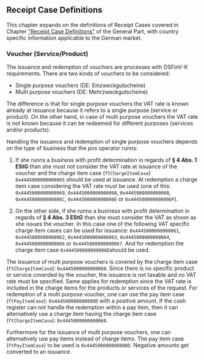## Receipt Case Definitions

This chapter expands on the definitions of Receipt Cases covered in Chapter ["Receipt Case Definitions"](../../general/receipt-case-definitions/receipt-case-definitions.md) of the General Part, with country specific information applicable to the German market.

### Voucher (Service/Product)

The issuance and redemption of vouchers are processes with DSFinV-K requirements. There are two kinds of vouchers to be considered:

- Single purpose vouchers (DE: Einzweckgutscheine)
- Multi purpose vouchers (DE: Mehrzweckgutscheine)

The difference is that for single purpose vouchers the VAT rate is known already at issuance because it refers to a single purpose (service or product). On the other hand, in case of multi purpose vouchers the VAT rate is not known because it can be redeemed for different purposes (services and/or products).

Handling the issuance and redemption of single purpose vouchers depends on the type of business that the pos operator runns:

1. If she runns a business with profit determination in regards of **§ 4 Abs. 1 EStG** than she must not consider the VAT rate at issuance of the voucher and the charge item case (`ftChargeItemCase`) `0x4445000000000065` should be used at issuance. At redemption a charge item case considering the VAT rate must be used (one of this: `0x4445000000000069`, `0x444500000000006A`, `0x444500000000006B`, `0x444500000000006C`, `0x444500000000006E` or `0x444500000000006F`). 

2. On the other side, if she runns a business with profit determination in regards of **§ 4 Abs. 3 EStG** than she must consider the VAT as shoon as she issues the voucher. In this case one of the following VAT specific charge item cases can be used for issuance: `0x4445000000000061`, `0x4445000000000062`, `0x4445000000000063`, `0x4445000000000064`, `0x4445000000000066` or `0x4445000000000067`. And for redemption the charge item case `0x444500000000006D`should be used.

The issuance of multi purpose vouchers is covered by the charge item case (`ftChargeItemCase`): `0x4445000000000060`. Since there is no specific product or service coverded by the voucher, the issuance is not taxable and no VAT rate must be specified. Same applies for redemption since the VAT rate is included in the charge items for the products or services of the request. For redemption of a multi purpose voucher, one can use the pay item case (`ftPayItemCase`): `0x444500000000000D` with a positive amount. If the cash register can not handle the redemption within a pay item, then it can alternatively use a charge item having the charge item case (`ftChargeItemCase`): `0x4445000000000068`. 

Furthermore for the issuance of multi purpose vouchers, one can alternatively use pay items instead of charge items. The pay item case (`ftPayItemCase`) to be used is `0x444500000000000D`. Negative amounts get converted to an issuance.
